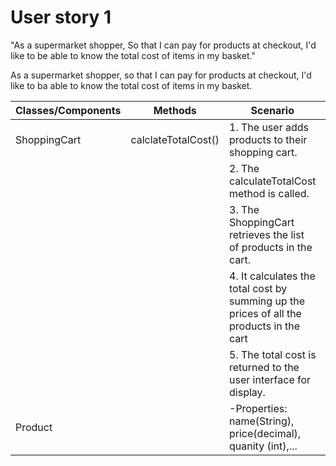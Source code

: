 # User story 1

"As a supermarket shopper,
So that I can pay for products at checkout,
I'd like to be able to know the total cost of items in my basket."

As a supermarket shopper, so that I can pay for products at checkout, I'd like to ba able to know the total cost of items in my basket.

| Classes/Components | Methods             | Scenario                                                                                 | Output |
|--------------------|---------------------|------------------------------------------------------------------------------------------|--------|
| ShoppingCart       | calclateTotalCost() | 1. The user adds products to their shopping cart.                                        | 'void '  |
|                    |                     | 2. The calculateTotalCost method is called.                                              |        |
|                    |                     | 3. The ShoppingCart retrieves the list of products in the cart.                          |        |
|                    |                     | 4. It calculates the total cost by summing up the prices of all the products in the cart |        |
|                    |                     | 5. The total cost is returned to the user interface for display.                         |'BigDecimal' representing the total cost        |
| Product            |                     | -Properties: name(String), price(decimal), quanity (int),...                             |        |
